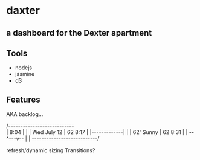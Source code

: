 # daxter
## a dashboard for the Dexter apartment

## Tools
- nodejs
- jasmine
- d3

## Features
AKA backlog...

/---------------------------\
| 8:04        |             |
| Wed July 12 | 62    8:17  |
|-------------|             |
| 62' Sunny   | 62    8:31  |
| --^---v--   |             |
\---------------------------/

refresh/dynamic sizing
Transitions?
